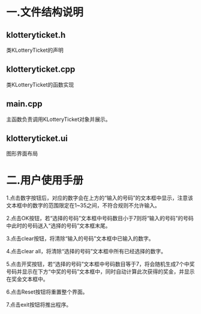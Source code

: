 # 一.文件结构说明

## klotteryticket.h

类KLotteryTicket的声明

## klotteryticket.cpp

类KLotteryTicket的函数实现

## main.cpp

主函数负责调用KLotteryTicket对象并展示。

## klotteryticket.ui

图形界面布局



# 二.用户使用手册

1.点击数字按钮后，对应的数字会在上方的“输入的号码”的文本框中显示，注意该文本框中的数字的范围限定在1~35之间，不符合规则不允许输入。

2.点击OK按钮，若“选择的号码”文本框中号码数目小于7则将“输入的号码”的号码中此时的号码送入“选择的号码”文本框末尾。

3.点击clear按钮，将清除“输入的号码”文本框中已输入的数字。

4.点击clear all，将清除“选择的号码”文本框中所有已经选择的数字。

5.点击开奖按钮，若“选择的号码”文本框中号码数目等于7，将会随机生成7个中奖号码并显示在下方“中奖的号码”文本框中，同时自动计算此次获得的奖金，并显示在奖金文本框中。

6.点击Reset按钮将重置整个界面。

7.点击exit按钮将推出程序。

